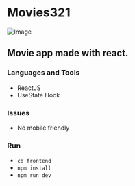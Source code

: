 # Movies321

![Image](https://github.com/IgorLucassDev/movies321/assets/62673756/cff1973b-86fc-4e8e-94e2-cf4bfb8d47b6)



 ## Movie app made with react.
 


 ### Languages and Tools
* ReactJS
* UseState Hook

### Issues
* No mobile friendly


### Run
* `cd frontend`
* `npm install`
* `npm run dev`
